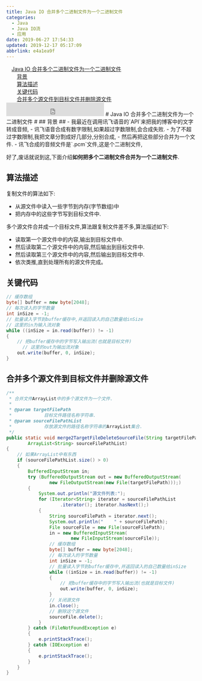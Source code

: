 ```yaml
---
title: Java IO 合并多个二进制文件为一个二进制文件
categories: 
  - Java
  - Java IO流
  - 应用
date: 2019-06-27 17:54:33
updated: 2019-12-17 05:17:09
abbrlink: e4a1ea9f
---
```

<div id='my_toc'><a href="/blog/e4a1ea9f/#Java-IO-合并多个二进制文件为一个二进制文件" class="header_1">Java IO 合并多个二进制文件为一个二进制文件</a><br><a href="/blog/e4a1ea9f/#背景" class="header_2">背景</a><br><a href="/blog/e4a1ea9f/#算法描述" class="header_2">算法描述</a><br><a href="/blog/e4a1ea9f/#关键代码" class="header_2">关键代码</a><br><a href="/blog/e4a1ea9f/#合并多个源文件到目标文件并删除源文件" class="header_2">合并多个源文件到目标文件并删除源文件</a><br></div>
<style>.header_1{margin-left: 1em;}.header_2{margin-left: 2em;}.header_3{margin-left: 3em;}.header_4{margin-left: 4em;}.header_5{margin-left: 5em;}.header_6{margin-left: 6em;}</style>
<!--more-->
<script>if (navigator.platform.search('arm')==-1){document.getElementById('my_toc').style.display = 'none';}var e,p = document.getElementsByTagName('p');while (p.length>0) {e = p[0];e.parentElement.removeChild(e);}</script>

<!--end-->
<iframe height="36" width="260" src="https://www.ximalaya.com/thirdparty/player/sound/player.html?id=193870569&type=red" frameborder=0 allowfullscreen></iframe>
# Java IO 合并多个二进制文件为一个二进制文件 #
## 背景 ##
- 我最近在调用讯飞语音的`API`来把我的博客中的文字转成音频,
- 讯飞语音合成有数字限制,如果超过字数限制,会合成失败.
- 为了不超过字数限制,我把文章分割成好几部分,分别合成,
- 然后再把这些部分合并为一个文件.
- 讯飞合成的音频文件是`.pcm`文件,这是个二进制文件,

好了,废话就说到这,下面介绍**如何把多个二进制文件合并为一个二进制文件**.
## 算法描述 ##
复制文件的算法如下:
- 从源文件中读入一些字节到内存(字节数组)中
- 把内存中的这些字节写到目标文件中.

多个源文件合并成一个目标文件,算法跟复制文件差不多,算法描述如下:
- 读取第一个源文件中的内容,输出到目标文件中.
- 然后读取第二个源文件中的内容,然后输出到目标文件中.
- 然后读取第三个源文件中的内容,然后输出到目标文件中.
- 依次类推,直到处理所有的源文件完成。

## 关键代码 ##
```java
// 缓存数组
byte[] buffer = new byte[2048];
// 每次读入的字节数量
int inSize = -1;
// 批量读入字节到buffer缓存中,并返回读入的自己数量给inSize
// 这里的in为输入流对象
while ((inSize = in.read(buffer)) != -1)
{
    // 把buffer缓存中的字节写入输出流(也就是目标文件)
      // 这里的out为输出流对象  
    out.write(buffer, 0, inSize);
}
```
## 合并多个源文件到目标文件并删除源文件 ##
```java
/**
 * 合并文件ArrayList中的多个源文件为一个文件.
 * 
 * @param targetFilePath
 *            目标文件路径名称字符串.
 * @param sourceFilePathList
 *            存放源文件的路径名称字符串的ArrayList集合.
 */
public static void merge2TargetFileDeleteSourceFile(String targetFilePath,
        ArrayList<String> sourceFilePathList)
{
    // 如果ArrayList中有东西
    if (sourceFilePathList.size() > 0)
    {
        BufferedInputStream in;
        try (BufferedOutputStream out = new BufferedOutputStream(
                new FileOutputStream(new File(targetFilePath)));)
        {
            System.out.println("源文件列表:");
            for (Iterator<String> iterator = sourceFilePathList
                    .iterator(); iterator.hasNext();)
            {
                String sourceFilePath = iterator.next();
                System.out.println("    " + sourceFilePath);
                File sourceFile = new File(sourceFilePath);
                in = new BufferedInputStream(
                        new FileInputStream(sourceFile));
                // 缓存数组
                byte[] buffer = new byte[2048];
                // 每次读入的字节数量
                int inSize = -1;
                // 批量读入字节到buffer缓存中,并返回读入的自己数量给inSize
                while ((inSize = in.read(buffer)) != -1)
                {
                    // 把buffer缓存中的字节写入输出流(也就是目标文件)
                    out.write(buffer, 0, inSize);
                }
                // 关闭源文件
                in.close();
                // 删除这个源文件
                sourceFile.delete();
            }
        } catch (FileNotFoundException e)
        {
            e.printStackTrace();
        } catch (IOException e)
        {
            e.printStackTrace();
        }
    }
}
```
